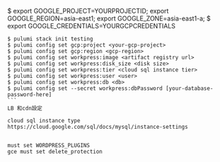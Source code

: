 $ export GOOGLE_PROJECT=YOURPROJECTID; export GOOGLE_REGION=asia-east1; export GOOGLE_ZONE=asia-east1-a;
$ export GOOGLE_CREDENTIALS=YOURGCPCREDENTIALS



``````
$ pulumi stack init testing
$ pulumi config set gcp:project <your-gcp-project>
$ pulumi config set gcp:region <gcp-region>
$ pulumi config set workpress:image <artifact registry url>
$ pulumi config set workpress:disk_size <disk size>
$ pulumi config set workpress:tier <cloud sql instance tier>
$ pulumi config set workpress:user <user>
$ pulumi config set workpress:db <db>
$ pulumi config set --secret workpress:dbPassword [your-database-password-here]
```
LB 和cdn設定

cloud sql instance type https://cloud.google.com/sql/docs/mysql/instance-settings


must set WORDPRESS_PLUGINS
gce must set delete_protection